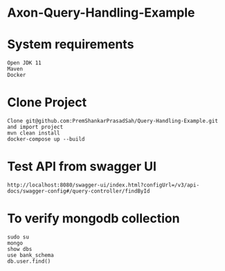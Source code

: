 # Axon-Query-Handling-Example
# System requirements

    Open JDK 11
    Maven
    Docker
# Clone Project
```
Clone git@github.com:PremShankarPrasadSah/Query-Handling-Example.git and import project
mvn clean install
docker-compose up --build
```

# Test API from swagger UI
```
http://localhost:8080/swagger-ui/index.html?configUrl=/v3/api-docs/swagger-config#/query-controller/findById
```
# To verify mongodb collection
```
sudo su 
mongo
show dbs
use bank_schema
db.user.find()
```